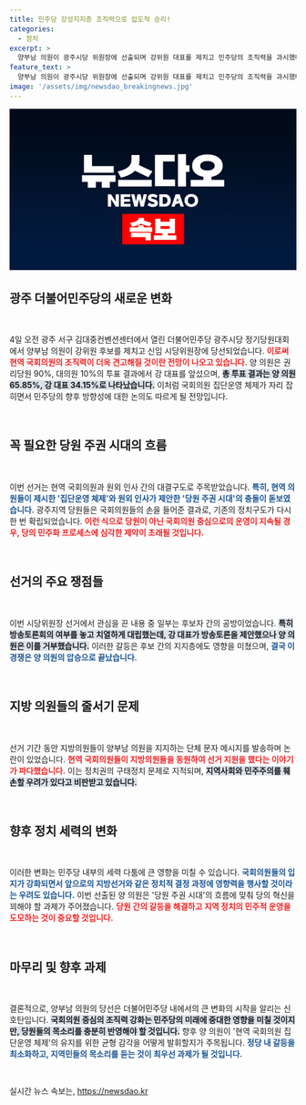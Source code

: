 ```yaml
---
title: 민주당 강성지지층 조직력으로 압도적 승리!
categories:
  - 정치
excerpt: >
  양부남 의원이 광주시당 위원장에 선출되며 강위원 대표를 제치고 민주당의 조직력을 과시했다. 그러나 현역 국회의원의 집단운영 체제에 대한 우려가 커지고 있으며, 지방의원들은 정치적 줄세우기 논란에 휘말리고 있다. 이번 선거가 지역 정치에 미칠 영향은 무엇일까? 클릭해서 확인하세요!
feature_text: >
  양부남 의원이 광주시당 위원장에 선출되며 강위원 대표를 제치고 민주당의 조직력을 과시했다. 그러나 현역 국회의원의 집단운영 체제에 대한 우려가 커지고 있으며, 지방의원들은 정치적 줄세우기 논란에 휘말리고 있다. 이번 선거가 지역 정치에 미칠 영향은 무엇일까? 클릭해서 확인하세요!
image: '/assets/img/newsdao_breakingnews.jpg'
---
```


<p><img src="/assets/img/newsdao_breakingnews.jpg" alt="pcversion 속보" /></p>

<h2 data-ke-size="size26">광주 더불어민주당의 새로운 변화</h2>

<p data-ke-size="size16">&nbsp;</p>

<p data-ke-size="size16">4일 오전 광주 서구 김대중컨벤션센터에서 열린 더불어민주당 광주시당 정기당원대회에서 양부남 의원이 강위원 후보를 제치고 신임 시당위원장에 당선되었습니다. <b><span style="color: #ee2323;">이로써 현역 국회의원의 조직력이 더욱 견고해질 것이란 전망이 나오고 있습니다.</span></b> 양 의원은 권리당원 90%, 대의원 10%의 투표 결과에서 강 대표를 앞섰으며, <b><span style="background-color: #21538527;">총 투표 결과는 양 의원 65.85%, 강 대표 34.15%로 나타났습니다.</span></b> 이처럼 국회의원 집단운영 체제가 자리 잡히면서 민주당의 향후 방향성에 대한 논의도 따르게 될 전망입니다.</p>

<p data-ke-size="size16">&nbsp;</p>

<h2 data-ke-size="size26">꼭 필요한 당원 주권 시대의 흐름</h2>

<p data-ke-size="size16">&nbsp;</p>

<p data-ke-size="size16">이번 선거는 현역 국회의원과 원외 인사 간의 대결구도로 주목받았습니다. <b><span style="color: #1a5490;">특히, 현역 의원들이 제시한 '집단운영 체제'와 원외 인사가 제안한 '당원 주권 시대'의 충돌이 돋보였습니다.</span></b> 광주지역 당원들은 국회의원들의 손을 들어준 결과로, 기존의 정치구도가 다시 한 번 확립되었습니다. <b><span style="color: #ee2323;">이런 식으로 당원이 아닌 국회의원 중심으로의 운영이 지속될 경우, 당의 민주화 프로세스에 심각한 제약이 초래될 것입니다.</span></b></p>

<p data-ke-size="size16">&nbsp;</p>

<h2 data-ke-size="size26">선거의 주요 쟁점들</h2>

<p data-ke-size="size16">&nbsp;</p>

<p data-ke-size="size16">이번 시당위원장 선거에서 관심을 끈 내용 중 일부는 후보자 간의 공방이었습니다. <b><span style="background-color: #21538527;">특히 방송토론회의 여부를 놓고 치열하게 대립했는데, 강 대표가 방송토론을 제안했으나 양 의원은 이를 거부했습니다.</span></b> 이러한 갈등은 후보 간의 지지층에도 영향을 미쳤으며, <b><span style="color: #1a5490;">결국 이 경쟁은 양 의원의 압승으로 끝났습니다.</span></b></p>

<p data-ke-size="size16">&nbsp;</p>

<h2 data-ke-size="size26">지방 의원들의 줄서기 문제</h2>

<p data-ke-size="size16">&nbsp;</p>

<p data-ke-size="size16">선거 기간 동안 지방의원들이 양부남 의원을 지지하는 단체 문자 메시지를 발송하며 논란이 있었습니다. <b><span style="color: #ee2323;">현역 국회의원들이 지방의원들을 동원하여 선거 지원을 했다는 이야기가 파다했습니다.</span></b> 이는 정치권의 구태정치 문제로 지적되며, <b><span style="background-color: #21538527;">지역사회와 민주주의를 훼손할 우려가 있다고 비판받고 있습니다.</span></b> </p>

<p data-ke-size="size16">&nbsp;</p>

<h2 data-ke-size="size26">향후 정치 세력의 변화</h2>

<p data-ke-size="size16">&nbsp;</p>

<p data-ke-size="size16">이러한 변화는 민주당 내부의 세력 다툼에 큰 영향을 미칠 수 있습니다. <b><span style="color: #1a5490;">국회의원들의 입지가 강화되면서 앞으로의 지방선거와 같은 정치적 결정 과정에 영향력을 행사할 것이라는 우려도 있습니다.</span></b> 이번 선출된 양 의원은 '당원 주권 시대'의 흐름에 맞춰 당의 혁신을 꾀해야 할 과제가 주어졌습니다. <b><span style="color: #ee2323;">당원 간의 갈등을 해결하고 지역 정치의 민주적 운영을 도모하는 것이 중요할 것입니다.</span></b></p>

<p data-ke-size="size16">&nbsp;</p>

<h2 data-ke-size="size26">마무리 및 향후 과제</h2>

<p data-ke-size="size16">&nbsp;</p>

<p data-ke-size="size16">결론적으로, 양부남 의원의 당선은 더불어민주당 내에서의 큰 변화의 시작을 알리는 신호탄입니다. <b><span style="background-color: #21538527;">국회의원 중심의 조직력 강화는 민주당의 미래에 중대한 영향을 미칠 것이지만, 당원들의 목소리를 충분히 반영해야 할 것입니다.</span></b> 향후 양 의원이 '현역 국회의원 집단운영 체제'의 유지를 위한 균형 감각을 어떻게 발휘할지가 주목됩니다. <b><span style="color: #1a5490;">정당 내 갈등을 최소화하고, 지역민들의 목소리를 듣는 것이 최우선 과제가 될 것입니다.</span></b></p>

<p data-ke-size="size16">&nbsp;</p>
실시간 뉴스 속보는, <a href="https://newsdao.kr" rel="dofollow">https://newsdao.kr</a>


